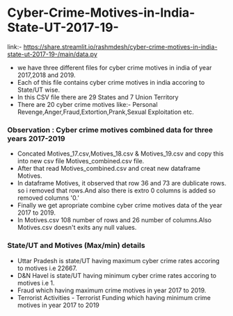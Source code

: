 # Cyber-Crime-Motives-in-India-State-UT-2017-19-
link:- https://share.streamlit.io/rashmdesh/cyber-crime-motives-in-india-state-ut-2017-19-/main/data.py

* we have three different files for cyber crime motives in india of year 2017,2018 and 2019. 
*  Each of this file contains cyber crime motives in india accoring to State/UT wise. 
*  In this CSV file there are 29 States and 7 Union Territory  
* There are 20 cyber crime motives like:- Personal Revenge,Anger,Fraud,Extortion,Prank,Sexual Exploitation etc.

### Observation : Cyber crime motives combined data for three years 2017-2019
* Concated Motives_17.csv,Motives_18.csv & Motives_19.csv and copy this into new csv file Motives_combined.csv file.
* After that read Motives_combined.csv and creat new dataframe Motives.
* In dataframe Motives, it observed that row 36 and 73 are dublicate rows. so i removed that rows.And also there is extro 0 columns is added so removed columns '0.'
* Finally we get apropriate combine cyber crime motives data of the year 2017 to 2019.
* In Motives.csv 108 number of rows and 26 number of columns.Also Motives.csv doesn't exits any null values.

### State/UT and Motives (Max/min) details
* Uttar Pradesh is state/UT having maximum cyber crime rates accoring to motives i.e 22667.
* D&N Havel is state/UT having minimum cyber crime rates accoring to motives i.e 1.
* Fraud which having maximum crime motives in year 2017 to 2019.
* Terrorist Activities - Terrorist Funding which having minimum crime motives in year 2017 to 2019

